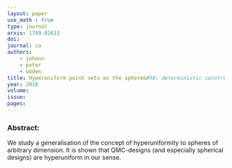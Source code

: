 ```yaml
---
layout: paper
use_math : true
type: journal
arxiv: 1709.02613
doi: 
journal: ca
authors:
    - johann
    - peter
    - wöden
title: Hyperuniform point sets on the sphere&#58; deterministic constructions
year: 2018
volume: 
issue: 
pages: 
---
```

### Abstract:

We study a generalisation of the concept of hyperuniformity to spheres of arbitrary dimension. It is shown that QMC-designs (and especially spherical designs) are hyperuniform in our sense.
